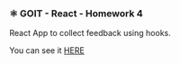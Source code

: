 ### ⚛️ GOIT - React - Homework 4

React App to collect feedback using hooks.<br>

You can see it
<a href="https://bolomasta.github.io/goit-react-hw-04-feedback/">HERE</a>
